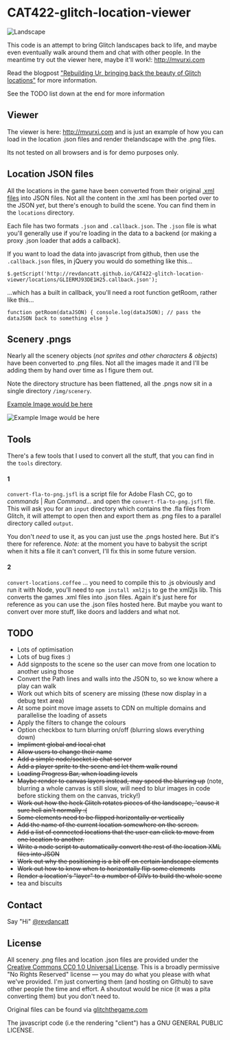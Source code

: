 CAT422-glitch-location-viewer
=============================

![Landscape](http://revdancatt.github.io/CAT422-glitch-location-viewer/img/landscape1.jpg)

This code is an attempt to bring Glitch landscapes back to life, and maybe even eventually walk around them and chat with other people. In the meantime try out the viewer here, maybe it'll work!: http://mvurxi.com

Read the blogpost ["Rebuilding Ur, bringing back the beauty of Glitch locations"](http://revdancatt.com/2013/11/26/slowly-bringing-glitch-back-to-life/) for more information.

See the TODO list down at the end for more information

## Viewer

The viewer is here: http://mvurxi.com and is just an example of how you can load in the location .json files and render thelandscape with the .png files.

Its not tested on all browsers and is for demo purposes only.

## Location JSON files

All the locations in the game have been converted from their original [.xml files](https://github.com/tinyspeck/glitch-locations) into JSON files. Not all the content in the .xml has been ported over to the JSON *yet*, but there's enough to build the scene. You can find them in the `locations` directory.

Each file has two formats `.json` and `.callback.json`. The `.json` file is what you'll generally use if you're loading in the data to a backend (or making a proxy .json loader that adds a callback).

If you want to load the data into javascript from github, then use the `.callback.json` files, in jQuery you would do something like this...

`$.getScript('http://revdancatt.github.io/CAT422-glitch-location-viewer/locations/GLIERMJ93DE1H25.callback.json');`

...which has a built in callback, you'll need a root function getRoom, rather like this...

`function getRoom(dataJSON) {
    console.log(dataJSON);
    // pass the dataJSON back to something else
}
`

## Scenery .pngs

Nearly all the scenery objects (_not sprites and other characters & objects_) have been converted to .png files. Not all the images made it and I'll be adding them by hand over time as I figure them out.

Note the directory structure has been flattened, all the .pngs now sit in a single directory `/img/scenery`.

[Example Image would be here](http://revdancatt.github.io/CAT422-glitch-location-viewer/img/scenery/house_medium_01.png)

![Example Image would be here](http://revdancatt.github.io/CAT422-glitch-location-viewer/img/scenery/house_medium_01.png)

## Tools

There's a few tools that I used to convert all the stuff, that you can find in the `tools` directory.

#### 1
`convert-fla-to-png.jsfl` is a script file for Adobe Flash CC, go to *commands* | *Run Command...* and open the `convert-fla-to-png.jsfl` file. This will ask you for an `input` directory which contains the .fla files from Glitch, it will attempt to open then and export them as .png files to a parallel directory called `output`.

You don't _need_ to use it, as you can just use the .pngs hosted here. But it's there for reference. *Note:* at the moment you have to babysit the script when it hits a file it can't convert, I'll fix this in some future version.

#### 2

`convert-locations.coffee` ... you need to compile this to .js obviously and run it with Node, you'll need to `npm install xml2js` to ge the xml2js lib. This converts the games .xml files into .json files. Again it's just here for reference as you can use the .json files hosted here. But maybe you want to convert over more stuff, like doors and ladders and what not.

## TODO


* Lots of optimisation
* Lots of bug fixes :) 
* Add signposts to the scene so the user can move from one location to another using those
* Convert the Path lines and walls into the JSON to, so we know where a play can walk
* Work out which bits of scenery are missing (these now display in a debug text area)
* At some point move image assets to CDN on multiple domains and parallelise the loading of assets
* Apply the filters to change the colours
* Option checkbox to turn blurring on/off (blurring slows everything down)
* ~~Impliment global and local chat~~
* ~~Allow users to change their name~~
* ~~Add a simple node/socket.io chat server~~
* ~~Add a player sprite to the scene and let them walk round~~
* ~~Loading Progress Bar, when loading levels~~
* ~~Maybe render to canvas layers instead, may speed the blurring up~~ (note, blurring a whole canvas is still slow, will need to blur images in code before sticking them on the canvas, tricky!)
* ~~Work out how the heck Glitch rotates pieces of the landscape, 'cause it sure hell ain't normally :(~~
* ~~Some elements need to be flipped horizontally or vertically~~
* ~~Add the name of the current location somewhere on the screen.~~
* ~~Add a list of connected locations that the user can click to move from one location to another.~~
* ~~Write a node script to automatically convert the rest of the location XML files into JSON~~
* ~~Work out why the positioning is a bit off on certain landscape elements~~
* ~~Work out how to know when to horizontally flip some elements~~
* ~~Render a location's "layer" to a number of DIVs to build the whole scene~~
* tea and biscuits

## Contact

Say "Hi" [@revdancatt](http://twitter.com/revdancatt)

## License

All scenery .png files and location .json files are provided under the [Creative Commons CC0 1.0 Universal License](http://creativecommons.org/publicdomain/zero/1.0/legalcode). This is a broadly permissive "No Rights Reserved" license — you may do what you please with what we've provided. I'm just converting them (and hosting on Github) to save other people the time and effort. A shoutout would be nice (it was a pita converting them) but you don't need to.

Original files can be found via [glitchthegame.com](http://glitchthegame.com)

The javascript code (i.e the rendering "client") has a GNU GENERAL PUBLIC LICENSE.

